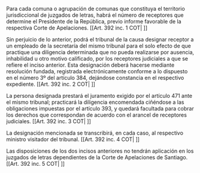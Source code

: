 Para cada comuna o agrupación de comunas que constituya el territorio jurisdiccional de juzgados de letras, habrá el número de receptores que determine el Presidente de la República, previo informe favorable de la respectiva Corte de Apelaciones. [[Art. 392 inc. 1 COT| ]]

Sin perjuicio de lo anterior, podrá el tribunal de la causa designar receptor a un empleado de la secretaría del mismo tribunal para el solo efecto de que practique una diligencia determinada que no pueda realizarse por ausencia, inhabilidad u otro motivo calificado, por los receptores judiciales a que se refiere el inciso anterior. Esta designación deberá hacerse mediante resolución fundada, registrada electrónicamente conforme a lo dispuesto en el número 3º del artículo 384, dejándose constancia en el respectivo expediente. [[Art. 392 inc. 2 COT| ]]

La persona designada prestará el juramento exigido por el artículo 471 ante el mismo tribunal; practicará la diligencia encomendada ciñéndose a las obligaciones impuestas por el artículo 393, y quedará facultada para cobrar los derechos que correspondan de acuerdo con el arancel de receptores judiciales. [[Art. 392 inc. 3 COT| ]]

La designación mencionada se transcribirá, en cada caso, al respectivo ministro visitador del tribunal. [[Art. 392 inc. 4 COT| ]]

Las disposiciones de los dos incisos anteriores no tendrán aplicación en los juzgados de letras dependientes de la Corte de Apelaciones de Santiago. [[Art. 392 inc. 5 COT| ]]